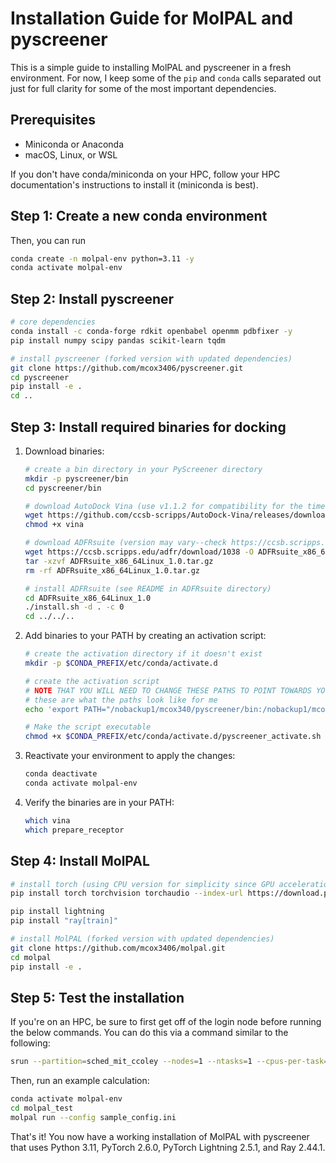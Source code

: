 # Installation Guide for MolPAL and pyscreener

This is a simple guide to installing MolPAL and pyscreener in a fresh environment. For now, I keep some of the `pip` and `conda` calls separated out just for full clarity for some of the most important dependencies.

## Prerequisites
- Miniconda or Anaconda
- macOS, Linux, or WSL

If you don't have conda/miniconda on your HPC, follow your HPC documentation's instructions to install it (miniconda is best).

## Step 1: Create a new conda environment

 Then, you can run

```bash
conda create -n molpal-env python=3.11 -y
conda activate molpal-env
```

## Step 2: Install pyscreener

```bash
# core dependencies 
conda install -c conda-forge rdkit openbabel openmm pdbfixer -y
pip install numpy scipy pandas scikit-learn tqdm

# install pyscreener (forked version with updated dependencies)
git clone https://github.com/mcox3406/pyscreener.git
cd pyscreener
pip install -e .
cd ..
```

## Step 3: Install required binaries for docking

1. Download binaries:
   ```bash
   # create a bin directory in your PyScreener directory
   mkdir -p pyscreener/bin
   cd pyscreener/bin
   
   # download AutoDock Vina (use v1.1.2 for compatibility for the time being)
   wget https://github.com/ccsb-scripps/AutoDock-Vina/releases/download/v1.1.2-boost-new/vina_1.1.2-boost-new_linux_x86_64 -O vina
   chmod +x vina
   
   # download ADFRsuite (version may vary--check https://ccsb.scripps.edu/adfr/downloads/)
   wget https://ccsb.scripps.edu/adfr/download/1038 -O ADFRsuite_x86_64Linux_1.0.tar.gz
   tar -xzvf ADFRsuite_x86_64Linux_1.0.tar.gz
   rm -rf ADFRsuite_x86_64Linux_1.0.tar.gz

   # install ADFRsuite (see README in ADFRsuite directory)
   cd ADFRsuite_x86_64Linux_1.0
   ./install.sh -d . -c 0
   cd ../../..
   ```

2. Add binaries to your PATH by creating an activation script:
   ```bash
   # create the activation directory if it doesn't exist
   mkdir -p $CONDA_PREFIX/etc/conda/activate.d
   
   # create the activation script
   # NOTE THAT YOU WILL NEED TO CHANGE THESE PATHS TO POINT TOWARDS YOUR INSTALLATIONS
   # these are what the paths look like for me
   echo 'export PATH="/nobackup1/mcox340/pyscreener/bin:/nobackup1/mcox340/pyscreener/bin/ADFRsuite_x86_64Linux_1.0/bin:$PATH"' > $CONDA_PREFIX/etc/conda/activate.d/pyscreener_activate.sh
   
   # Make the script executable
   chmod +x $CONDA_PREFIX/etc/conda/activate.d/pyscreener_activate.sh
   ```

3. Reactivate your environment to apply the changes:
   ```bash
   conda deactivate
   conda activate molpal-env
   ```

4. Verify the binaries are in your PATH:
   ```bash
   which vina
   which prepare_receptor
   ```
## Step 4: Install MolPAL

```bash
# install torch (using CPU version for simplicity since GPU acceleration is unnecessary)
pip install torch torchvision torchaudio --index-url https://download.pytorch.org/whl/cpu

pip install lightning
pip install "ray[train]"

# install MolPAL (forked version with updated dependencies)
git clone https://github.com/mcox3406/molpal.git
cd molpal
pip install -e .
```

## Step 5: Test the installation

If you're on an HPC, be sure to first get off of the login node before running the below commands. You can do this via a command similar to the following:
```bash
srun --partition=sched_mit_ccoley --nodes=1 --ntasks=1 --cpus-per-task=4 --mem=8G --time=02:00:00 --pty bash -i
```
Then, run an example calculation:
```bash
conda activate molpal-env
cd molpal_test
molpal run --config sample_config.ini
```

That's it! You now have a working installation of MolPAL with pyscreener that uses Python 3.11, PyTorch 2.6.0, PyTorch Lightning 2.5.1, and Ray 2.44.1.
